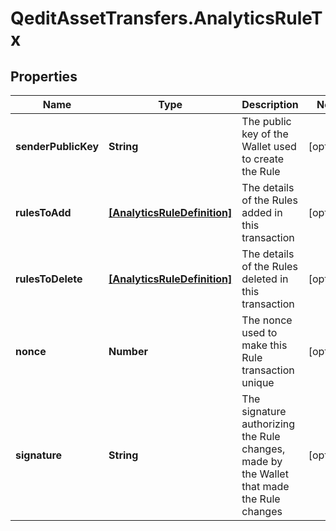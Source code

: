 # QeditAssetTransfers.AnalyticsRuleTx

## Properties
Name | Type | Description | Notes
------------ | ------------- | ------------- | -------------
**senderPublicKey** | **String** | The public key of the Wallet used to create the Rule | [optional] 
**rulesToAdd** | [**[AnalyticsRuleDefinition]**](AnalyticsRuleDefinition.md) | The details of the Rules added in this transaction | [optional] 
**rulesToDelete** | [**[AnalyticsRuleDefinition]**](AnalyticsRuleDefinition.md) | The details of the Rules deleted in this transaction | [optional] 
**nonce** | **Number** | The nonce used to make this Rule transaction unique | [optional] 
**signature** | **String** | The signature authorizing the Rule changes, made by the Wallet that made the Rule changes | [optional] 


